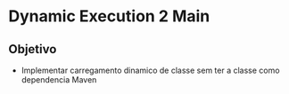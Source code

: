# Dynamic Execution 2 Main 

## Objetivo
- Implementar carregamento dinamico de classe sem ter a classe como dependencia Maven
